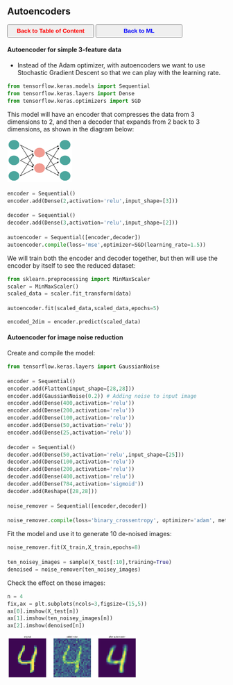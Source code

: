 ## Autoencoders

<a><button name="button" style = "color:red;width:200px;height:30px;cursor:pointer" onclick="window.location.href='https://reynier0611.github.io';">**Back to Table of Content**</button></a> <a><button name="button" style = "color:blue;width:200px;height:30px;cursor:pointer" onclick="window.location.href='https://reynier0611.github.io/ml/ml.html';">**Back to ML**</button></a>

#### Autoencoder for simple 3-feature data

- Instead of the Adam optimizer, with autoencoders we want to use Stochastic Gradient Descent so that we can play with the learning rate.

```python
from tensorflow.keras.models import Sequential
from tensorflow.keras.layers import Dense
from tensorflow.keras.optimizers import SGD
```

This model will have an encoder that compresses the data from 3 dimensions to 2, and then a decoder that expands from 2 back to 3 dimensions, as shown in the diagram below:

<img src="img/autoencoder.jpg" width="150" height="100" style="float: center;" />

```python
encoder = Sequential()
encoder.add(Dense(2,activation='relu',input_shape=[3]))

decoder = Sequential()
decoder.add(Dense(3,activation='relu',input_shape=[2]))

autoencoder = Sequential([encoder,decoder])
autoencoder.compile(loss='mse',optimizer=SGD(learning_rate=1.5))
```

We will train both the encoder and decoder together, but then will use the encoder by itself to see the reduced dataset:

```python
from sklearn.preprocessing import MinMaxScaler
scaler = MinMaxScaler()
scaled_data = scaler.fit_transform(data)

autoencoder.fit(scaled_data,scaled_data,epochs=5)
```

```python
encoded_2dim = encoder.predict(scaled_data)
```

#### Autoencoder for image noise reduction

Create and compile the model:

```python
from tensorflow.keras.layers import GaussianNoise

encoder = Sequential()
encoder.add(Flatten(input_shape=[28,28]))
encoder.add(GaussianNoise(0.2)) # Adding noise to input image
encoder.add(Dense(400,activation='relu'))
encoder.add(Dense(200,activation='relu'))
encoder.add(Dense(100,activation='relu'))
encoder.add(Dense(50,activation='relu'))
encoder.add(Dense(25,activation='relu'))

decoder = Sequential()
decoder.add(Dense(50,activation='relu',input_shape=[25]))
decoder.add(Dense(100,activation='relu'))
decoder.add(Dense(200,activation='relu'))
decoder.add(Dense(400,activation='relu'))
decoder.add(Dense(784,activation='sigmoid'))
decoder.add(Reshape([28,28]))

noise_remover = Sequential([encoder,decoder])

noise_remover.compile(loss='binary_crossentropy', optimizer='adam', metrics=['accuracy'])
```

Fit the model and use it to generate 10 de-noised images:

```python
noise_remover.fit(X_train,X_train,epochs=8)

ten_noisey_images = sample(X_test[:10],training=True)
denoised = noise_remover(ten_noisey_images)
```

Check the effect on these images:

```python
n = 4
fix,ax = plt.subplots(ncols=3,figsize=(15,5))
ax[0].imshow(X_test[n])
ax[1].imshow(ten_noisey_images[n])
ax[2].imshow(denoised[n])
```

<img src="img/autoencoder2.jpg" width="300" height="100" style="float: center;" />